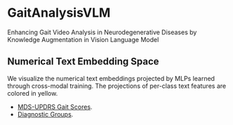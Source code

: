 # GaitAnalysisVLM
Enhancing Gait Video Analysis in Neurodegenerative Diseases by Knowledge Augmentation in Vision Language Model
## Numerical Text Embedding Space
We visualize the numerical text embeddings projected by MLPs learned through cross-modal training. The projections of per-class text features are colored in yellow. 
* [MDS-UPDRS Gait Scores](https://anonymous.4open.science/w/GaitAnalysisVLM-CC83/updrs.html).
* [Diagnostic Groups](https://anonymous.4open.science/w/GaitAnalysisVLM-CC83/diag.html).
